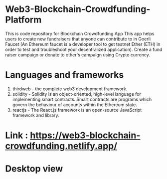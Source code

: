 ﻿# Web3-Blockchain-Crowdfunding-Platform
 This is code repository for Blockchain Crowdfunding App
 This app helps users to create new fundraisers that anyone can contribute to in Goerli Faucet (An Ethereum faucet is a developer tool to get testnet Ether (ETH) in
 order to test and troubleshoot your decentralized application). Create a fund raiser campaign or donate to other's campaign using Crypto currency.
 
 # Languages and frameworks
 1. thirdweb - the complete web3 development framework.
 2. solidity - Solidity is an object-oriented, high-level language for implementing smart contracts. Smart contracts are programs which govern the behaviour of accounts within the Ethereum state.
 3. reactjs - The React.js framework is an open-source JavaScript framework and library.
 
 # Link : https://web3-blockchain-crowdfunding.netlify.app/
 
 # Desktop view 
 
